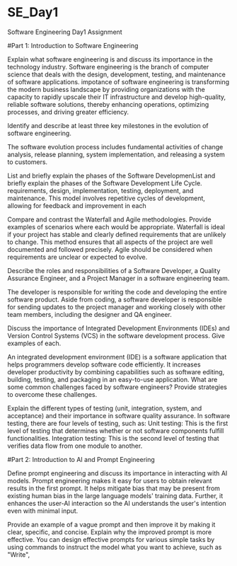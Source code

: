 # SE_Day1
Software Engineering Day1 Assignment

#Part 1: Introduction to Software Engineering

Explain what software engineering is and discuss its importance in the technology industry.
Software engineering is the branch of computer science that deals with the design, development, testing, and maintenance of software applications.
impotance of software engineering is transforming the modern business landscape by providing organizations with the capacity to rapidly upscale their IT infrastructure and develop high-quality, reliable software solutions, thereby enhancing operations, optimizing processes, and driving greater efficiency. 

Identify and describe at least three key milestones in the evolution of software engineering.

The software evolution process includes fundamental activities of change analysis, release planning, system implementation, and releasing a system to customers.

List and briefly explain the phases of the Software DevelopmenList and briefly explain the phases of the Software Development Life Cycle.
requirements, design, implementation, testing, deployment, and maintenance. This model involves repetitive cycles of development, allowing for feedback and improvement in each


Compare and contrast the Waterfall and Agile methodologies. Provide examples of scenarios where each would be appropriate.
Waterfall is ideal if your project has stable and clearly defined requirements that are unlikely to change. This method ensures that all aspects of the project are well documented and followed precisely. Agile should be considered when requirements are unclear or expected to evolve.


Describe the roles and responsibilities of a Software Developer, a Quality Assurance Engineer, and a Project Manager in a software engineering team.

The developer is responsible for writing the code and developing the entire software product. Aside from coding, a software developer is responsible for sending updates to the project manager and working closely with other team members, including the designer and QA engineer.

Discuss the importance of Integrated Development Environments (IDEs) and Version Control Systems (VCS) in the software development process. Give examples of each.

An integrated development environment (IDE) is a software application that helps programmers develop software code efficiently. It increases developer productivity by combining capabilities such as software editing, building, testing, and packaging in an easy-to-use application.
What are some common challenges faced by software engineers? Provide strategies to overcome these challenges.


Explain the different types of testing (unit, integration, system, and acceptance) and their importance in software quality assurance.
In software testing, there are four levels of testing, such as: Unit testing: This is the first level of testing that determines whether or not software components fulfill functionalities. Integration testing: This is the second level of testing that verifies data flow from one module to another.


#Part 2: Introduction to AI and Prompt Engineering


Define prompt engineering and discuss its importance in interacting with AI models.
Prompt engineering makes it easy for users to obtain relevant results in the first prompt. It helps mitigate bias that may be present from existing human bias in the large language models' training data. Further, it enhances the user-AI interaction so the AI understands the user's intention even with minimal input.


Provide an example of a vague prompt and then improve it by making it clear, specific, and concise. Explain why the improved prompt is more effective.
You can design effective prompts for various simple tasks by using commands to instruct the model what you want to achieve, such as "Write",
